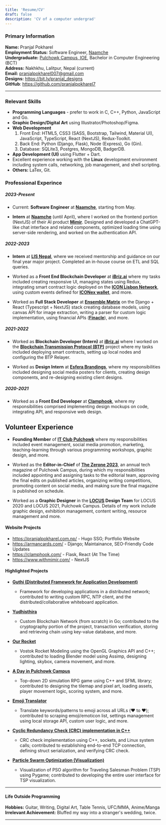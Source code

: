 ```yaml
---
title: 'Resume/CV'
draft: false
description: 'CV of a computer undergrad'
---
```


### Primary Information

**Name:** Pranjal Pokharel\
**Employment Status:** Software Engineer, [Naamche](https://www.naamche.com/) \
**Undergraduate:** [Pulchowk Campus, IOE](https://pcampus.edu.np/), Bachelor in Computer Engineering (BCT)\
**Address:** Nakhkhu, Lalitpur, Nepal (current) \
**Email:** pranjalpokharel007@gmail.com \
**Designs:** https://bit.ly/pranjal_designs \
**GitHub**: https://github.com/pranjalpokharel7

---

### Relevant Skills

- **Programming Languages** - prefer to work in C, C++, Python, JavaScript and Go.
- **Graphic Design/Digital Art** using Illustrator/Photoshop/Figma.
- **Web Development**
  1. Front End: HTML5, CSS3 (SASS, Bootstrap, Tailwind, Material UI), JavaScript, TypeScript, React (NextJS), Redux-Toolkit.
  2. Back End: Python (Django, Flask), Node (Express), Go (Gin).
  3. Database: SQLite3, Postgres, MongoDB, BadgerDB.
- **App Development (UI)** using Flutter + Dart.
- Excellent experience working with the **Linux** development environment including system calls, networking, job management, and shell scripting.
- **Others:** LaTex, Git.

### Professional Experince

##### 2023-Present

- Current: **Software Engineer** at **[Naamche](https://www.naamche.com/)**, starting from May.

- **Intern** at **[Naamche](https://www.naamche.com/)** (until April), where I worked on the frontend portion (NextJS) of their AI product **[Mimir](https://www.withmimir.com/)**. Designed and developed a ChatGPT-like chat interface and related components, optimized loading time using server-side rendering, and worked on the authentication API.

##### 2022-2023

- **Intern** at **[LIS Nepal](https://lisnepal.com.np/)**, where we received mentorship and guidance on our final year major project. Completed an in-house course on ETL and SQL queries.

- Worked as a **Front End Blockchain Developer** at **[iBriz.ai](https://ibriz.ai/)** where my tasks included creating responsive UI, managing states using Redux, integrating smart contract logic deployed on the **[ICON Lisbon Network](https://tracker.lisbon.icon.community/)**, using custom events defined for **[ICONex wallet](https://chrome.google.com/webstore/detail/iconex/flpiciilemghbmfalicajoolhkkenfel)**, and more.

- Worked as **Full Stack Developer** at **[Ensemble Matrix](https://ensemblematrix.com/)** on the Django + React (Typescript + NextJS) stack creating database models, using canvas API for image extraction, writing a parser for custom logic implementation, using financial APIs (**[Finacle](https://www.edgeverve.com/finacle/)**), and more.

##### 2021-2022

- Worked as **Blockchain Developer (Intern)** at **[iBriz.ai](https://ibriz.ai/)** where I worked on the **[Blockchain Transmission Protocol (BTP)](https://icon.community/learn/btp/)** project where my tasks included deploying smart contracts, setting up local nodes and configuring the BTP Relayer.

- Worked as **Design Intern** at **[Esfera Brandings](https://esferabrandings.com/)**, where my responsibilities included designing social media posters for clients, creating design components, and re-designing existing client designs.

##### 2020-2021

- Worked as a **Front End Developer** at **[Clamphook](https://clamphook.com/)**, where my responsibilities comprised implementing design mockups on code, integrating API, and responsive web design.

## Volunteer Experience

- **Founding Member** of **[IT Club Pulchowk](https://github.com/IT-Club-Pulchowk)** where my responsibilities included event management, social media promotion, marketing, teaching-learning through various programming workshops, graphic design, and more.

- Worked as the **Editor-in-Chief** of **[The Zerone 2023](https://medium.com/zerone-magazine)**, an annual tech magazine of Pulchowk Campus, during which my responsibilities included appointing and assigning tasks to the editorial team, approving the final edits on published articles, organizing writing competitions, promoting content on social media, and making sure the final magazine is published on schedule.

- Worked as a **Graphic Designer** in the **[LOCUS](https://www.facebook.com/locus.ioe/) Design Team** for LOCUS 2020 and LOCUS 2021, Pulchowk Campus. Details of my work include graphic design, exhibition management, content writing, resource management and more.

#### Website Projects

- https://pranjalpokharel.com.np/ - Hugo SSG; Portfolio Website
- https://armancards.com/ - Django; Maintainance, SEO-Friendly Code Updates
- https://clamphook.com/ - Flask, React (At The Time)
- https://www.withmimir.com/ - NextJS

#### Highlighted Projects

- **[Guthi (Distributed Framework for Application Development)](https://github.com/Guthi-Distribution)**

  - Framework for developing applications in a distributed network; contributed to writing custom RPC, NTP client, and the distributed/collaborative whiteboard application.

- **[Yudhisthira](https://github.com/pranjalpokharel7/yudhishthira)**

  - Custom Blockchain Network (from scratch) in Go; contributed to the cryptography portion of the project, transaction verification, storing and retrieving chain using key-value database, and more.

- **[Our Rocket](https://github.com/pranjalpokharel7/our-rocket)**

  - Vostok Rocket Modeling using the OpenGL Graphics API and C++; contributed to loading Blender model using Assimp, designing lighting, skybox, camera movement, and more.

- **[A Day in Pulchowk Campus](https://github.com/Itshyphen/Pulchowk)**

  - Top-down 2D simulation RPG game using C++ and SFML library; contributed to designing the tilemap and pixel art, loading assets, player movement logic, scoring system, and more.

- **[Emoji Translator](https://github.com/pranjalpokharel7/emoji-translator)**

  - Translate keywords/patterns to emoji across all URLs (:heart: to ❤️); contributed to scraping emoji/emoticon list, settings management using local storage API, custom user logic, and more.

- **[Cyclic Redundancy Check (CRC) implementation in C++](https://github.com/Imsanskar/CRC)**

  - CRC check implementation using C++, sockets, and Linux system calls; contributed to establishing end-to-end TCP connection, defining struct serialization, and verifying CRC check.

- **[Particle Swarm Optimization (Visualization)](https://github.com/nsn39/particle-swarm)**

  - Visualization of PSO algorithm for Traveling Salesman Problem (TSP) using Pygame; contributed to developing the entire user interface for TSP visualization.

---

#### Life Outside Programming

**Hobbies:** Guitar, Writing, Digital Art, Table Tennis, UFC/MMA, Anime/Manga\
**Irrelevant Achievement:** Bluffed my way into a stranger's wedding, twice.

---
